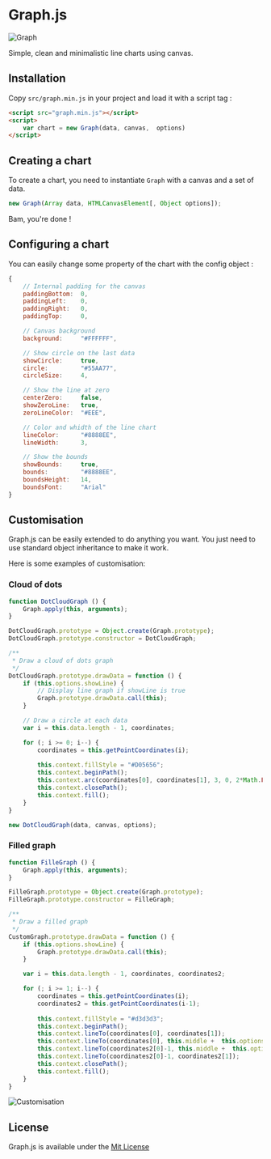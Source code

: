 # Graph.js

![Graph](http://img.shwaark.com/uploads/big/14613584467762.png)

Simple, clean and minimalistic line charts using canvas.

## Installation
Copy `src/graph.min.js` in your project and load it with a script tag :

```html
<script src="graph.min.js"></script>
<script>
    var chart = new Graph(data, canvas,  options)
</script>
```

## Creating a chart
To create a chart, you need to instantiate `Graph` with a canvas and a set of data.

```javascript
new Graph(Array data, HTMLCanvasElement[, Object options]);
```

Bam, you're done !

## Configuring a chart
You can easily change some property of the chart with the config object :

```javascript
{
    // Internal padding for the canvas
    paddingBottom:  0, 
    paddingLeft:    0,
    paddingRight:   0,
    paddingTop:     0,

    // Canvas background
    background:     "#FFFFFF",

    // Show circle on the last data
    showCircle:     true,
    circle:         "#55AA77",
    circleSize:     4,

    // Show the line at zero
    centerZero:     false,
    showZeroLine:   true,
    zeroLineColor:  "#EEE",

    // Color and whidth of the line chart
    lineColor:      "#8888EE",
    lineWidth:      3,

    // Show the bounds
    showBounds:     true,
    bounds:         "#8888EE",
    boundsHeight:   14,
    boundsFont:     "Arial"
}
```

## Customisation

Graph.js can be easily extended to do anything you want. You just need to use standard object inheritance to make it work.

Here is some examples of customisation:

### Cloud of dots

```javascript
function DotCloudGraph () {
    Graph.apply(this, arguments);
}

DotCloudGraph.prototype = Object.create(Graph.prototype);
DotCloudGraph.prototype.constructor = DotCloudGraph;

/**
 * Draw a cloud of dots graph
 */
DotCloudGraph.prototype.drawData = function () {
    if (this.options.showLine) {
        // Display line graph if showLine is true
        Graph.prototype.drawData.call(this);
    }

    // Draw a circle at each data
    var i = this.data.length - 1, coordinates;

    for (; i >= 0; i--) {
        coordinates = this.getPointCoordinates(i);
        
        this.context.fillStyle = "#D05656";
        this.context.beginPath();
        this.context.arc(coordinates[0], coordinates[1], 3, 0, 2*Math.PI);
        this.context.closePath();
        this.context.fill();
    }
}

new DotCloudGraph(data, canvas, options);
```

### Filled graph

```javascript
function FilleGraph () {
    Graph.apply(this, arguments);
}

FilleGraph.prototype = Object.create(Graph.prototype);
FilleGraph.prototype.constructor = FilleGraph;

/**
 * Draw a filled graph
 */
CustomGraph.prototype.drawData = function () {
    if (this.options.showLine) {
        Graph.prototype.drawData.call(this);
    }

    var i = this.data.length - 1, coordinates, coordinates2;

    for (; i >= 1; i--) {
        coordinates = this.getPointCoordinates(i);
        coordinates2 = this.getPointCoordinates(i-1);
        
        this.context.fillStyle = "#d3d3d3";
        this.context.beginPath();
        this.context.lineTo(coordinates[0], coordinates[1]);
        this.context.lineTo(coordinates[0], this.middle +  this.options.paddingTop);
        this.context.lineTo(coordinates2[0]-1, this.middle +  this.options.paddingTop);
        this.context.lineTo(coordinates2[0]-1, coordinates2[1]);
        this.context.closePath();
        this.context.fill();
    }
}
```

![Customisation](http://img.shwaark.com/uploads/big/14615687299646.png)

## License
Graph.js is available under the [Mit License](http://opensource.org/licenses/MIT)